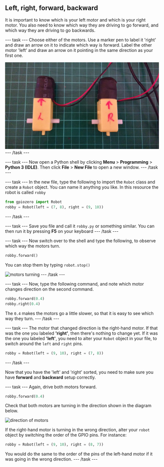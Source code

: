 ## Left, right, forward, backward

It is important to know which is your left motor and which is your right motor. You also need to know which way they are driving to go forward, and which way they are driving to go backwards.

--- task ---
Choose either of the motors. Use a marker pen to label it 'right' and draw an arrow on it to indicate which way is forward. Label the other motor 'left' and draw an arrow on it pointing in the same direction as your first one.

![labeled motors](images/motors_labelled.jpg)
--- /task ---

--- task ---
Now open a Python shell by clicking **Menu** > **Programming** > **Python 3 (IDLE)**. Then click **File** > **New File** to open a new window.
--- /task ---

--- task ---
In the new file, type the following to import the `Robot` class and create a `Robot` object. You can name it anything you like. In this resource the robot is called `robby`

```python
from gpiozero import Robot
robby = Robot(left = (7, 8), right = (9, 10))
```
--- /task ---

--- task ---
Save you file and call it `robby.py` or something similar. You can then run it by pressing **F5** on your keyboard
--- /task ---

--- task ---
Now switch over to the shell and type the following, to observe which way the motors turn.

```python
robby.forward()
```

You can stop them by typing `robot.stop()`

![motors turning](images/motor-test.gif)
--- /task ---

--- task ---
Now, type the following command, and note which motor changes direction on the second command. 

```python
robby.forward(0.4)
robby.right(0.4)
```
The `0.4` makes the motors go a little slower, so that it is easy to see which way they turn.
--- /task ---

--- task ---
The motor that changed direction is the right-hand motor. If that was the one you labeled **'right'**, then there's nothing to change yet. If it was the one you labeled **'left'**, you need to alter your `Robot` object in your file, to switch around the `left` and `right` pins.

```python
robby = Robot(left = (9, 10), right = (7, 8))
```
--- /task --- 

Now that you have the 'left' and 'right' sorted, you need to make sure you have **forward** and **backward** setup correctly.

--- task ---
Again, drive both motors forward.

```python
robby.forward(0.4)
```

Check that both motors are turning in the direction shown in the diagram below.

![direction of motors](images/motor_direction.png)

If the right-hand motor is turning in the wrong direction, alter your `robot` object by switching the order of the GPIO pins. For instance:

```python
robby = Robot(left = (9, 10), right = (8, 7))
```

You would do the same to the order of the pins of the left-hand motor if it was going in the wrong direction.
--- /task ---
